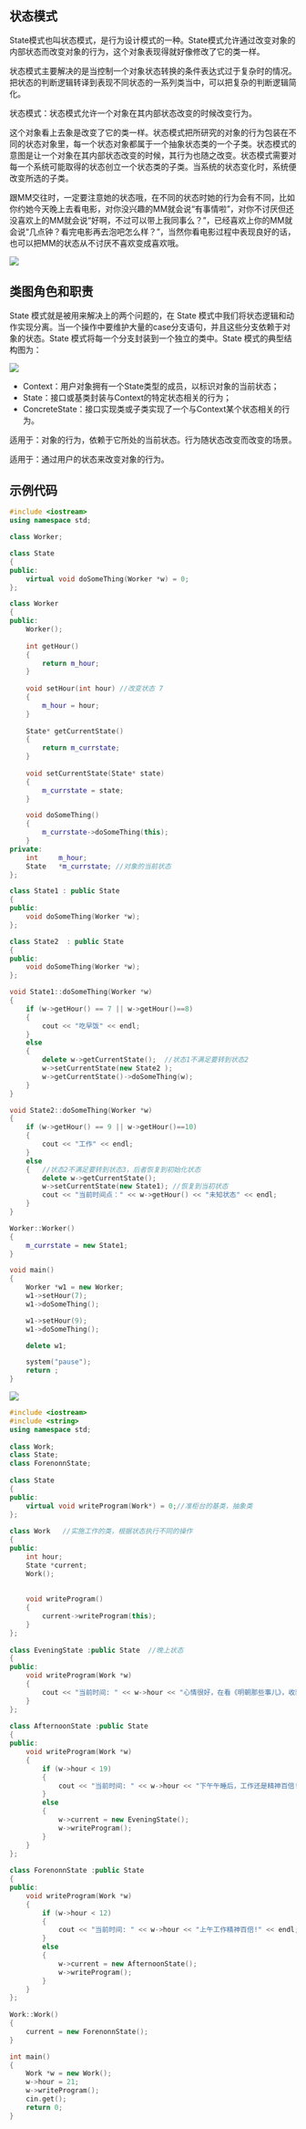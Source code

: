 ## 状态模式

State模式也叫状态模式，是行为设计模式的一种。State模式允许通过改变对象的内部状态而改变对象的行为，这个对象表现得就好像修改了它的类一样。 

状态模式主要解决的是当控制一个对象状态转换的条件表达式过于复杂时的情况。把状态的判断逻辑转译到表现不同状态的一系列类当中，可以把复杂的判断逻辑简化。

状态模式：状态模式允许一个对象在其内部状态改变的时候改变行为。  

这个对象看上去象是改变了它的类一样。状态模式把所研究的对象的行为包装在不同的状态对象里，每一个状态对象都属于一个抽象状态类的一个子类。状态模式的意图是让一个对象在其内部状态改变的时候，其行为也随之改变。状态模式需要对每一个系统可能取得的状态创立一个状态类的子类。当系统的状态变化时，系统便改变所选的子类。

跟MM交往时，一定要注意她的状态哦，在不同的状态时她的行为会有不同，比如你约她今天晚上去看电影，对你没兴趣的MM就会说“有事情啦”，对你不讨厌但还没喜欢上的MM就会说“好啊，不过可以带上我同事么？”，已经喜欢上你的MM就会说“几点钟？看完电影再去泡吧怎么样？”，当然你看电影过程中表现良好的话，也可以把MM的状态从不讨厌不喜欢变成喜欢哦。 

![](images/state1.png)

## 类图角色和职责

State 模式就是被用来解决上的两个问题的，在 State 模式中我们将状态逻辑和动作实现分离。当一个操作中要维护大量的case分支语句，并且这些分支依赖于对象的状态。State 模式将每一个分支封装到一个独立的类中。State 模式的典型结构图为：

![](images/state2.png)

- Context：用户对象拥有一个State类型的成员，以标识对象的当前状态； 
- State：接口或基类封装与Context的特定状态相关的行为； 
- ConcreteState：接口实现类或子类实现了一个与Context某个状态相关的行为。 

适用于：对象的行为，依赖于它所处的当前状态。行为随状态改变而改变的场景。

适用于：通过用户的状态来改变对象的行为。

##  示例代码

```C++
#include <iostream>
using namespace std;

class Worker;

class State
{
public:
	virtual void doSomeThing(Worker *w) = 0;
};

class Worker
{
public:
	Worker();
  
	int getHour()
	{
		return m_hour;
	}
  
	void setHour(int hour) //改变状态 7 
	{
		m_hour = hour;
	}
  
	State* getCurrentState()
	{
		return m_currstate;
	}
  
	void setCurrentState(State* state)
	{
		m_currstate = state;
	}

	void doSomeThing()
	{
		m_currstate->doSomeThing(this);
	}
private:
	int		m_hour;
	State	*m_currstate; //对象的当前状态
};

class State1 : public State
{
public:
	void doSomeThing(Worker *w);
};

class State2  : public State
{
public:
	void doSomeThing(Worker *w);
};

void State1::doSomeThing(Worker *w)
{
	if (w->getHour() == 7 || w->getHour()==8)
	{
		cout << "吃早饭" << endl; 
	}
	else
	{ 
		delete w->getCurrentState();  //状态1不满足要转到状态2
		w->setCurrentState(new State2 );
		w->getCurrentState()->doSomeThing(w);
	}
}

void State2::doSomeThing(Worker *w)
{
	if (w->getHour() == 9 || w->getHour()==10)
	{
		cout << "工作" << endl; 
	}
	else
	{	//状态2不满足要转到状态3，后者恢复到初始化状态
		delete w->getCurrentState(); 
		w->setCurrentState(new State1); //恢复到当初状态
		cout << "当前时间点：" << w->getHour() << "未知状态" << endl;
	}
}

Worker::Worker()
{
	m_currstate = new State1;
}

void main()
{
	Worker *w1 = new Worker;
	w1->setHour(7);
	w1->doSomeThing();

	w1->setHour(9);
	w1->doSomeThing();

	delete w1;

	system("pause");
	return ;
}
```
![](images/state3.png)
```C++
#include <iostream>  
#include <string>  
using namespace std; 
  
class Work;  
class State;  
class ForenonnState;  
  
class State  
{  
public:  
    virtual void writeProgram(Work*) = 0;//准柜台的基类，抽象类  
};  
  
class Work   //实施工作的类，根据状态执行不同的操作  
{  
public:  
    int hour;  
    State *current;  
    Work();  
      
      
    void writeProgram()  
    {  
        current->writeProgram(this);  
    }  
};  
  
class EveningState :public State  //晚上状态  
{  
public:  
    void writeProgram(Work *w)  
    {  
        cout << "当前时间: " << w->hour << "心情很好，在看《明朝那些事儿》，收获很大！" << endl;  
    }  
};  
  
class AfternoonState :public State    
{  
public:  
    void writeProgram(Work *w)  
    {  
        if (w->hour < 19)  
        {  
            cout << "当前时间: " << w->hour << "下午午睡后，工作还是精神百倍!" << endl;  
        }  
        else  
        {  
            w->current = new EveningState();  
            w->writeProgram();  
        }  
    }  
};  
  
class ForenonnState :public State  
{  
public:  
    void writeProgram(Work *w)  
    {  
        if (w->hour < 12)  
        {  
            cout << "当前时间: " << w->hour << "上午工作精神百倍!" << endl;  
        }  
        else  
        {  
            w->current = new AfternoonState();  
            w->writeProgram();  
        }  
    }  
};  
  
Work::Work()  
{  
    current = new ForenonnState();  
}  

int main()  
{  
    Work *w = new Work();  
    w->hour = 21;  
    w->writeProgram();  
    cin.get();  
    return 0;  
} 
```